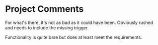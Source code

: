 # Project Comments
For what's there, it's not as bad as it could have been. Obviously rushed and needs to include the missing trigger.

Functionality is quite bare but does at least meet the requirements.
